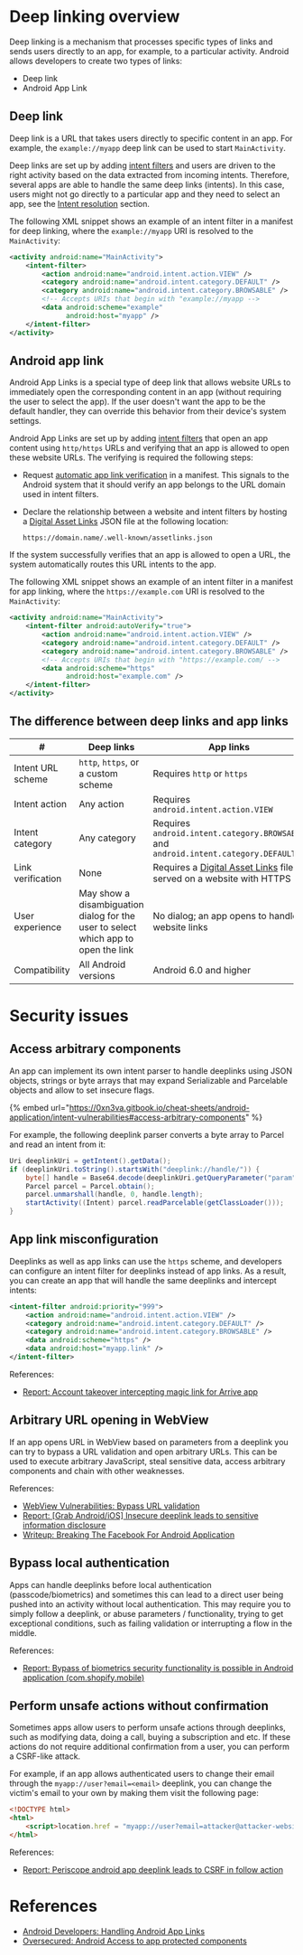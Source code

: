 # Deep linking overview

Deep linking is a mechanism that processes specific types of links and sends users directly to an app, for example, to a particular activity. Android allows developers to create two types of links:
- Deep link
- Android App Link

## Deep link

Deep link is a URL that takes users directly to specific content in an app. For example, the `example://myapp` deep link can be used to start `MainActivity`.

Deep links are set up by adding [intent filters](/Mobile%20Application/Android/Intent%20Vulnerabilities/README.md#intent-filter) and users are driven to the right activity based on the data extracted from incoming intents. Therefore, several apps are able to handle the same deep links (intents). In this case, users might not go directly to a particular app and they need to select an app, see the [Intent resolution](/Mobile%20Application/Android/Intent%20Vulnerabilities/README.md#intent-resolution) section.

The following XML snippet shows an example of an intent filter in a manifest for deep linking, where the `example://myapp` URI is resolved to the `MainActivity`:

```xml
<activity android:name="MainActivity">
    <intent-filter>
        <action android:name="android.intent.action.VIEW" />
        <category android:name="android.intent.category.DEFAULT" />
        <category android:name="android.intent.category.BROWSABLE" />
        <!-- Accepts URIs that begin with "example://myapp -->
        <data android:scheme="example"
              android:host="myapp" />
    </intent-filter>
</activity>
```

## Android app link

Android App Links is a special type of deep link that allows website URLs to immediately open the corresponding content in an app (without requiring the user to select the app). If the user doesn't want the app to be the default handler, they can override this behavior from their device's system settings.

Android App Links are set up by adding [intent filters](/Mobile%20Application/Android/Intent%20Vulnerabilities/README.md#intent-filter) that open an app content using `http/https` URLs and verifying that an app is allowed to open these website URLs. The verifying is required the following steps:
- Request [automatic app link verification](https://developer.android.com/training/app-links/verify-site-associations#request-verify) in a manifest. This signals to the Android system that it should verify an app belongs to the URL domain used in intent filters.
- Declare the relationship between a website and intent filters by hosting a [Digital Asset Links](https://developers.google.com/digital-asset-links/v1/getting-started) JSON file at the following location:

    ```http
    https://domain.name/.well-known/assetlinks.json
    ```

If the system successfully verifies that an app is allowed to open a URL, the system automatically routes this URL intents to the app.

The following XML snippet shows an example of an intent filter in a manifest for app linking, where the `https://example.com` URI is resolved to the `MainActivity`:

```xml
<activity android:name="MainActivity">
    <intent-filter android:autoVerify="true">
        <action android:name="android.intent.action.VIEW" />
        <category android:name="android.intent.category.DEFAULT" />
        <category android:name="android.intent.category.BROWSABLE" />
        <!-- Accepts URIs that begin with "https://example.com/ -->
        <data android:scheme="https" 
              android:host="example.com" />
    </intent-filter>
</activity>
```

## The difference between deep links and app links

| # | Deep links | App links |
| --- | --- | --- |
| Intent URL scheme | `http`, `https`, or a custom scheme | Requires `http` or `https` |
| Intent action | Any action | Requires `android.intent.action.VIEW` |
| Intent category | Any category | Requires `android.intent.category.BROWSABLE` and `android.intent.category.DEFAULT` |
| Link verification | None | Requires a [Digital Asset Links](https://developers.google.com/digital-asset-links/v1/getting-started) file served on a website with HTTPS |
| User experience | May show a disambiguation dialog for the user to select which app to open the link | No dialog; an app opens to handle website links |
| Compatibility | All Android versions | Android 6.0 and higher |

# Security issues

## Access arbitrary components

An app can implement its own intent parser to handle deeplinks using JSON objects, strings or byte arrays that may expand Serializable and Parcelable objects and allow to set insecure flags.

{% embed url="https://0xn3va.gitbook.io/cheat-sheets/android-application/intent-vulnerabilities#access-arbitrary-components" %}

For example, the following deeplink parser converts a byte array to Parcel and read an intent from it:

```java
Uri deeplinkUri = getIntent().getData();
if (deeplinkUri.toString().startsWith("deeplink://handle/")) {
    byte[] handle = Base64.decode(deeplinkUri.getQueryParameter("param"), 0);
    Parcel parcel = Parcel.obtain();
    parcel.unmarshall(handle, 0, handle.length);
    startActivity((Intent) parcel.readParcelable(getClassLoader()));
}
```

## App link misconfiguration

Deeplinks as well as app links can use the `https` scheme, and developers can configure an intent filter for deeplinks instead of app links. As a result, you can create an app that will handle the same deeplinks and intercept intents:

```xml
<intent-filter android:priority="999">
	<action android:name="android.intent.action.VIEW" />
	<category android:name="android.intent.category.DEFAULT" />
	<category android:name="android.intent.category.BROWSABLE" />
	<data android:scheme="https" />
	<data android:host="myapp.link" />
</intent-filter>
```

References:
- [Report: Account takeover intercepting magic link for Arrive app](https://hackerone.com/reports/855618)

## Arbitrary URL opening in WebView

If an app opens URL in WebView based on parameters from a deeplink you can try to bypass a URL validation and open arbitrary URLs. This can be used to execute arbitrary JavaScript, steal sensitive data, access arbitrary components and chain with other weaknesses.

References:
- [WebView Vulnerabilities: Bypass URL validation](/Mobile%20Application/Android/WebView%20Vulnerabilities/README.md#bypass-url-validation)
- [Report: [Grab Android/iOS] Insecure deeplink leads to sensitive information disclosure](https://hackerone.com/reports/401793)
- [Writeup: Breaking The Facebook For Android Application](https://ash-king.co.uk/blog/facebook-bug-bounty-09-18)

## Bypass local authentication

Apps can handle deeplinks before local authentication (passcode/biometrics) and sometimes this can lead to a direct user being pushed into an activity without local authentication. This may require you to simply follow a deeplink, or abuse parameters / functionality, trying to get exceptional conditions, such as failing validation or interrupting a flow in the middle.

References:
- [Report: Bypass of biometrics security functionality is possible in Android application (com.shopify.mobile)](https://hackerone.com/reports/637194)

## Perform unsafe actions without confirmation

Sometimes apps allow users to perform unsafe actions through deeplinks, such as modifying data, doing a call, buying a subscription and etc. If these actions do not require additional confirmation from a user, you can perform a CSRF-like attack.

For example, if an app allows authenticated users to change their email through the `myapp://user?email=<email>` deeplink, you can change the victim's email to your own by making them visit the following page:

```html
<!DOCTYPE html>
<html>
    <script>location.href = "myapp://user?email=attacker@attacker-website.com";</script>
</html>
```

References:
- [Report: Periscope android app deeplink leads to CSRF in follow action](https://hackerone.com/reports/583987)

# References

- [Android Developers: Handling Android App Links](https://developer.android.com/training/app-links)
- [Oversecured: Android Access to app protected components](https://blog.oversecured.com/Android-Access-to-app-protected-components/)
